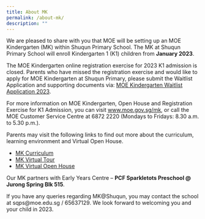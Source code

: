 ```yaml
---
title: About MK
permalink: /about-mk/
description: ""
---
```

<div class="main-wrapper">
<div id="main-content" class="inner-wrap banner-normal">
<article id="content" class="banner-normal">
<div class="body-content">
<p>We are pleased to share with you that MOE will be setting up an MOE Kindergarten (MK) within Shuqun Primary School. The MK at Shuqun Primary School will enroll Kindergarten 1 (K1) children from&nbsp;<strong>January 2023</strong>.</p>
<p>The MOE Kindergarten online registration exercise for 2023 K1 admission is closed. Parents who have missed the registration exercise and would like to apply for MOE Kindergarten at Shuqun Primary, please submit the Waitlist Application and supporting documents via:&nbsp;<a href="https://form.gov.sg/61f0b0efad84620013aff7a8" target="_blank" rel="noopener noreferrer">MOE Kindergarten Waitlist Application 2023</a>.</p>
<p>For more information on MOE Kindergarten, Open House and Registration Exercise for K1 Admission, you can visit&nbsp;<a href="http://www.moe.gov.sg/mk" target="_blank" rel="noopener noreferrer">www.moe.gov.sg/mk</a>, or call the MOE Customer Service Centre at 6872 2220 (Mondays to Fridays: 8.30 a.m. to 5.30 p.m.).</p>
<p>Parents may visit the following links to find out more about the curriculum, learning environment and Virtual Open House.</p>
<ul>
<li><a href="http://www.moe.gov.sg/preschool/moe-kindergarten/curriculum" target="_blank" rel="noopener noreferrer">MK Curriculum</a></li>
<li><a href="https://www.moe.gov.sg/preschool/moe-kindergarten/mk-virtual-tour" target="_blank" rel="noopener noreferrer">MK Virtual Tour</a></li>
<li><a href="https://www.moe.gov.sg/preschool/moe-kindergarten/mkvirtualopenhouse2022" target="_blank" rel="noopener noreferrer">MK Virtual Open House</a></li>
</ul>
<p>Our MK partners with Early Years Centre &ndash;&nbsp;<strong>PCF Sparkletots Preschool @ Jurong Spring Blk 515</strong>.</p>
<p>If you have any queries regarding MK@Shuqun, you may contact the school at sqps@moe.edu.sg / 65637129. We look forward to welcoming you and your child in 2023.</p>
<p>&nbsp;</p>
</div>
</article>
</div>
</div>
<div class="back-to-top">
<div class="inner-wrap">&nbsp;</div>
</div>